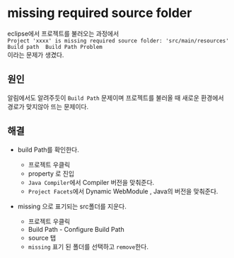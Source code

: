 # **missing required source folder**

eclipse에서 프로젝트를 불러오는 과정에서 <br>
`Project 'xxxx' is missing required source folder: 'src/main/resources'	Build path	Build Path Problem` <br>
이라는 문제가 생겼다.<br>

## 원인
알림에서도 알려주듯이 `Build Path` 문제이며 프로젝트를 불러올 때 새로운 환경에서 경로가 맞지않아 뜨는 문제이다. <br>

## 해결
- build Path를 확인한다. 
     - 프로젝트 우클릭 
     - property 로 진입
     - `Java Compiler`에서 Compiler 버전을 맞춰준다.
     - `Project Facets`에서 Dynamic WebModule , Java의 버전을 맞춰준다.

- missing 으로 표기되는 src폴더를 지운다.
     - 프로젝트 우클릭 
     - Build Path - Configure Build Path
     - source 탭
     - `missing` 표기 된 폴더를 선택하고 `remove`한다.


